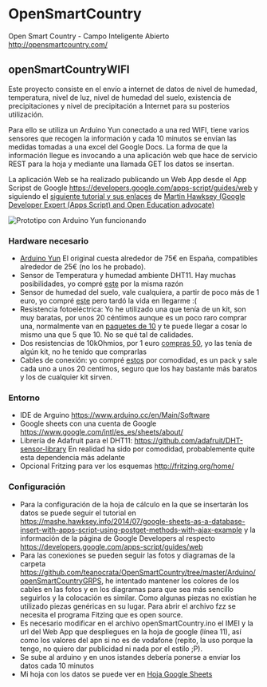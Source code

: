 # OpenSmartCountry
Open Smart Country - Campo Inteligente Abierto
http://opensmartcountry.com/


## openSmartCountryWIFI
Este proyecto consiste en el envío a internet de datos de nivel de humedad, temperatura, nivel de luz, nivel de humedad del suelo, existencia de precipitaciones y nivel de precipitación a Internet para su posterios utilización.

Para ello se utiliza un Arduino Yun conectado a una red WIFI, tiene varios sensores que recogen la información y cada 10 minutos se envían las medidas tomadas a una excel del Google Docs. La forma de que la información llegue es invocando a una aplicación web que hace de servicio REST para la hoja y mediante una llamada GET los datos se insertan.

La aplicación Web se ha realizado publicando un Web App desde el App Scripst de Google https://developers.google.com/apps-script/guides/web y siguiendo el [siguiente tutorial y sus enlaces](https://mashe.hawksey.info/2014/07/google-sheets-as-a-database-insert-with-apps-script-using-postget-methods-with-ajax-example/) de [Martin Hawksey (Google Developer Expert (Apps Script) and Open Education advocate)](https://plus.google.com/+MartinHawksey)

![Prototipo con Arduino Yun funcionando](https://raw.githubusercontent.com/teanocrata/OpenSmartCountry/master/Arduino/openSmartCountryWIFI/IMG_20160629_151332.jpg)

### Hardware necesario
* [Arduino Yun](https://www.arduino.cc/en/Main/ArduinoBoardYun) El original cuesta alrededor de 75€ en España, compatibles alrededor de 25€ (no los he probado).
* Sensor de Temperatura y humedad ambiente DHT11. Hay muchas posibilidades, yo compré [este]( http://www.ebay.es/itm/201568844366?_trksid=p2060353.m2749.l2649&ssPageName=STRK%3AMEBIDX%3AIT) por la misma razón
* Sensor de humedad del suelo, vale cualquiera, a partir de poco más de 1 euro, yo compré [este](http://www.miniinthebox.com/es/humedad-del-suelo-modulo-de-masa-del-sensor-sensor-de-humedad_p903362.html) pero tardó la vida en llegarme :(
* Resistencia fotoeléctrica: Yo he utilizado una que tenía de un kit, son muy baratas, por unos 20 céntimos aunque es un poco raro comprar una, normalmente van en [paquetes de 10](http://www.ebay.es/itm/10pcs-Resistor-Dependiente-De-Luz-LDR-Fotoresistor-GL5528-Photoresistor-/231670562385?hash=item35f0a43e51:g:9GQAAOSwZ1lWdOrZ) y te puede llegar a cosar lo mismo una que 5 que 10. No se qué tal de calidades.
* Dos resistencias de 10kOhmios, por 1 euro [compras 50](http://www.ebay.es/itm/50x-Resistencias-10K-ohm-5-0-25W-1-4W-carbon-film-resistor-/201479741197?hash=item2ee920df0d:g:1nEAAOSwnH1WY~3a), yo las tenía de algún kit, no he tenido que comprarlas
* Cables de conexión: yo compré [estos](https://www.amazon.es/gp/product/B00QV7O052/ref=oh_aui_detailpage_o00_s00?ie=UTF8&psc=1) por comodidad, es un pack y sale cada uno a unos 20 centimos, seguro que los hay bastante más baratos y los de cualquier kit sirven.
 
### Entorno
* IDE de Arguino https://www.arduino.cc/en/Main/Software
* Google sheets con una cuenta de Google https://www.google.com/intl/es_es/sheets/about/
* Librería de Adafruit para el DHT11: https://github.com/adafruit/DHT-sensor-library En realidad ha sido por comodidad, probablemente quite esta dependencia más adelante
* Opcional Fritzing para ver los esquemas http://fritzing.org/home/

### Configuración
* Para la configuración de la hoja de cálculo en la que se insertarán los datos se puede seguir el tutorial en https://mashe.hawksey.info/2014/07/google-sheets-as-a-database-insert-with-apps-script-using-postget-methods-with-ajax-example y la información de la página de Google Developers al respecto https://developers.google.com/apps-script/guides/web
* Para las conexiones se pueden seguir las fotos y diagramas de la carpeta https://github.com/teanocrata/OpenSmartCountry/tree/master/Arduino/openSmartCountryGRPS, he intentado mantener los colores de los cables en las fotos y en los diagramas para que sea más sencillo seguirlos y la colocación es similar. Como algunas piezas no existían he utilizado piezas genéricas en su lugar. Para abrir el archivo fzz se necesita el programa Fitzing que es open source.
* Es necesario modificar en el archivo openSmartCountry.ino el IMEI y la url del Web App que despliegues en la hoja de google (línea 11), así como los valores del apn si no es de vodafone (repito, la uso porque la tengo, no quiero dar publicidad ni nada por el estilo ;P).
* Se sube al arduino y en unos istandes debería ponerse a enviar los datos cada 10 minutos
* Mi hoja con los datos se puede ver en [Hoja Google Sheets](https://docs.google.com/spreadsheets/d/16x3sa6vjrsbSCxvWsbqzeB8cXcGHCy72oyrKOePZ0hI/edit?usp=sharing)
 
